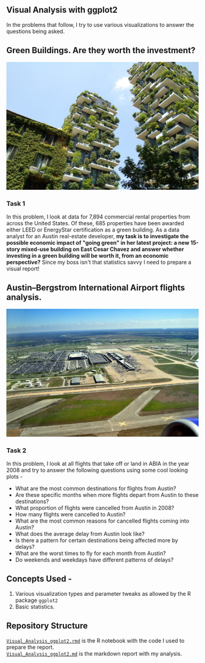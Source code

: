 ## Visual Analysis with ggplot2
In the problems that follow, I try to use various visualizations to answer the questions being asked.


## Green Buildings. Are they worth the investment?

![GreenBuildings](https://github.com/sagar-chadha/Coursework/blob/master/Repository_files/green%20buildings.jpeg) <br>

### Task 1
In this problem, I look at data for 7,894 commercial rental properties from across the United States. Of these, 685 properties have been awarded either LEED or EnergyStar certification as a green building. As a data analyst for an Austin real-estate developer, **my task is to investigate the possible economic impact of "going green" in her latest project: a new 15-story mixed-use building on East Cesar Chavez and answer whether investing in a green building will be worth it, from an economic perspective?** Since my boss isn't that statistics savvy I need to prepare a visual report!

## Austin–Bergstrom International Airport flights analysis.

![Airport](https://github.com/sagar-chadha/Coursework/blob/master/Repository_files/airport.jpg)

### Task 2
In this problem, I look at all flights that take off or land in ABIA in the year 2008 and try to answer the following questions using some cool looking plots - 
* What are the most common destinations for flights from Austin?
* Are these specific months when more flights depart from Austin to these destinations?
* What proportion of flights were cancelled from Austin in 2008?
* How many flights were cancelled to Austin?
* What are the most common reasons for cancelled flights coming into Austin?
* What does the average delay from Austin look like?
* Is there a pattern for certain destinations being affected more by delays?
* What are the worst times to fly for each month from Austin?
* Do weekends and weekdays have different patterns of delays?

## Concepts Used - <br>
   1. Various visualization types and parameter tweaks as allowed by the R package `ggplot2`
   2. Basic statistics.

## Repository Structure
[`Visual_Analysis_ggplot2.rmd`](https://github.com/sagar-chadha/Coursework/blob/master/Visual_Analysis_ggplot2/Visual_Analysis_ggplot2.Rmd) is the R notebook with the code I used to prepare the report. <br>
[`Visual_Analysis_ggplot2.md`](https://github.com/sagar-chadha/Coursework/blob/master/Visual_Analysis_ggplot2/Visual_Analysis_ggplot2.md) is the markdown report with my analysis.
